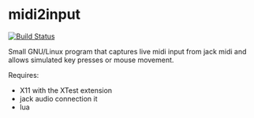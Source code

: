 midi2input
=======
[![Build Status](https://travis-ci.org/enetheru/midi2input.svg?branch=master)](https://travis-ci.org/enetheru/midi2input)

Small GNU/Linux program that captures live midi input from jack midi and allows simulated key presses or mouse movement.

Requires:
  * X11 with the XTest extension
  * jack audio connection it
  * lua
